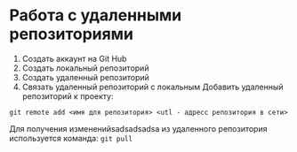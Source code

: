 # Работа с удаленными репозиториями
1. Создать аккаунт на Git Hub
2. Создать локальный репозиторий
3. Создать удаленный репозиторий
4. Связать удаленный репозиторий с локальным
Добавить удаленный репозиторий к проекту:
```
git remote add <имя для репозитория> <utl - адресс репозитория в сети>
```
Для получения измененийsadsadsadsa из удаленного репозитория используется команда: `git pull`